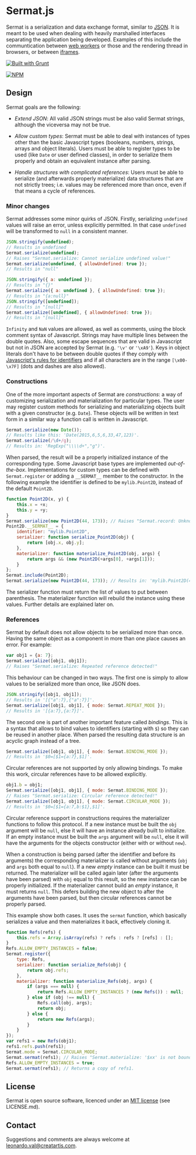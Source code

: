 ﻿Sermat.js
=========

Sermat is a serialization and data exchange format, similar to [JSON](http://json.org/). It is meant 
to be used when dealing with heavily marshalled interfaces separating the application being 
developed. Examples of this include the communtication between 
[web workers](http://www.whatwg.org/specs/web-workers/current-work/) or those and the rendering 
thread in browsers, or between [iframes](http://www.w3schools.com/html/html_iframe.asp). 

[![Built with Grunt](https://cdn.gruntjs.com/builtwith.png)](http://gruntjs.com/)

[![NPM](https://nodei.co/npm/sermat.png)](https://www.npmjs.com/package/sermat)

## Design

Sermat goals are the following:

+ _Extend JSON_: All valid JSON strings must be also valid Sermat strings, although the viceversa 
	may not be true.

+ _Allow custom types_: Sermat must be able to deal with instances of types other than the basic 
	Javascript types (booleans, numbers, strings, arrays and object literals). Users must be able to
	register types to be used (like `Date` or user defined classes), in order to serialize them 
	properly and obtain an equivalent instance after parsing.
	
+ _Handle structures with complicated references_: Users must be able to serialize (and afterwards 
	properly materialize) data structures that are not strictly trees; i.e. values may be referenced 
	more than once, even if that means a cycle of references.

### Minor changes
	
Sermat addresses some minor quirks of JSON. Firstly, serializing `undefined` values will raise an 
error, unless explicitly permitted. In that case `undefined` will be transformed to `null` in a 
consistent manner. 

```javascript
JSON.stringify(undefined);
// Results in undefined
Sermat.serialize(undefined);
// Raises "Sermat.serialize: Cannot serialize undefined value!"
Sermat.serialize(undefined, { allowUndefined: true });
// Results in "null"

JSON.stringify({ a: undefined });
// Results in "{}"
Sermat.serialize({ a: undefined }, { allowUndefined: true });
// Results in "{a:null}"
JSON.stringify([undefined]);
// Results in "[null]"
Sermat.serialize([undefined], { allowUndefined: true });
// Results in "[null]"
```

`Infinity` and `NaN` values are allowed, as well as comments, using the block comment syntax of 
Javascript. Strings may have multiple lines between the double quotes. Also, some escape sequences
that are valid in Javascript but not in JSON are accepted by Sermat (e.g. `'\v'` or `'\xA9'`). Keys 
in object literals don't have to be between double quotes if they comply with [Javascript's rules
for identifiers](http://www.w3schools.com/js/js_variables.asp) and if all characters are in the 
range `[\x00-\x7F]` (dots and dashes are also allowed).

### Constructions

One of the more important aspects of Sermat are _constructions_: a way of customizing serialization 
and materialization for particular types. The user may register custom methods for serializing and 
materializing objects built with a given constructor (e.g. `Date`). These objects will be written
in text form in a similar way a function call is written in Javascript.

```javascript
Sermat.serialize(new Date());
// Results like this: 'Date(2015,6,5,6,33,47,123)'.
Sermat.serialize(/\d+/g);
// Results in: 'RegExp("\\\\d+","g")'.
```

When parsed, the result will be a properly initialized instance of the corresponding type. Some 
Javascript base types are implemented _out-of-the-box_. Implementations for custom types can be 
defined with `Sermat.register` or adding a `__SERMAT__` member to the constructor. In the following 
example the identifier is defined to be `mylib.Point2D`, instead of the default `Point2D`.

```javascript
function Point2D(x, y) {
	this.x = +x;
	this.y = +y;
}
Sermat.serialize(new Point2D(44, 173)); // Raises "Sermat.record: Unknown type \"Point2D\"!"
Point2D.__SERMAT__ = {
	identifier: "mylib.Point2D",
	serializer: function serialize_Point2D(obj) {
		return [obj.x, obj.y];
	},
	materializer: function materialize_Point2D(obj, args) {
		return args && (new Point2D(+args[0], +args[1]));
	}
};
Sermat.include(Point2D);
Sermat.serialize(new Point2D(44, 173)); // Results in: 'mylib.Point2D(44,173)'
```

The serializer function must return the list of values to put between parenthesis. The materializer 
function will rebuild the instance using these values. Further details are explained later on.

### References 

Sermat by default does not allow objects to be serialized more than once. Having the same object as 
a component in more than one place causes an error. For example:

```javascript
var obj1 = {a: 7};
Sermat.serialize([obj1, obj1]);
// Raises "Sermat.serialize: Repeated reference detected!"
```

This behaviour can be changed in two ways. The first one is simply to allow values to be serialized 
more than once, like JSON does. 

```javascript
JSON.stringify([obj1, obj1]);
// Results in '[{"a":7},{"a":7}]'.
Sermat.serialize([obj1, obj1], { mode: Sermat.REPEAT_MODE });
// Results in '[{a:7},{a:7}]'.
```

The second one is part of another important feature called _bindings_. This is a syntax that allows 
to bind values to identifiers (starting with `$`) so they can be reused in another place. When 
parsed the resulting data structure is an acyclic graph instead of a tree.

```javascript
Sermat.serialize([obj1, obj1], { mode: Sermat.BINDING_MODE });
// Results in '$0=[$1={a:7},$1]'.
```

Circular references are not supported by only allowing bindings. To make this work, circular 
references have to be allowed explicitly.

```javascript
obj1.b = obj1;
Sermat.serialize([obj1, obj1], { mode: Sermat.BINDING_MODE });
// Raises "Sermat.serialize: Circular reference detected!"
Sermat.serialize([obj1, obj1], { mode: Sermat.CIRCULAR_MODE });
// Results in '$0=[$1={a:7,b:$1},$1]'.
```

Circular reference support in constructions requires the materializer functions to follow this 
protocol. If a new instance must be built the `obj` argument will be `null`, else it will have an 
instance already built to initialize. If an empty instance must be built the `args` argument will be 
`null`, else it will have the arguments for the objects constructor (either with or without `new`).

When a construction is being parsed (after the identifier and before its arguments) the 
corresponding materializer is called without arguments (`obj` and `args` both equal to `null`). If a
new _empty_ instance can be built it must be returned. The materializer will be called again later
(after the arguments have been parsed) with `obj` equal to this result, so the new instance can be
properly initialized. If the materializer cannot build an _empty_ instance, it must returns `null`.
This defers building the new object to after the arguments have been parsed, but then circular 
references cannot be properly parsed.

This example show both cases. It uses the `sermat` function, which basically serializes a value and 
then materializes it back, effectively cloning it.

```javascript
function Refs(refs) {
	this.refs = Array.isArray(refs) ? refs : refs ? [refs] : [];
}
Refs.ALLOW_EMPTY_INSTANCES = false;
Sermat.register({
	type: Refs, 
	serializer: function serialize_Refs(obj) {
		return obj.refs;
	},
	materializer: function materialize_Refs(obj, args) {
		if (args === null) {
			return Refs.ALLOW_EMPTY_INSTANCES ? (new Refs()) : null; 
		} else if (obj !== null) {
			Refs.call(obj, args);
			return obj;
		} else {
			return new Refs(args);
		}
	}
});
var refs1 = new Refs(obj1);
refs1.refs.push(refs1);
Sermat.mode = Sermat.CIRCULAR_MODE;
Sermat.sermat(refs1); // Raises "Sermat.materialize: '$xx' is not bound at ...!".
Refs.ALLOW_EMPTY_INSTANCES = true;
Sermat.sermat(refs1); // Returns a copy of refs1.
```

## License

Sermat is open source software, licenced under an [MIT license](LICENSE.md) (see LICENSE.md).

## Contact

Suggestions and comments are always welcome at [leonardo.val@creatartis.com](mailto:leonardo.val@creatartis.com).
